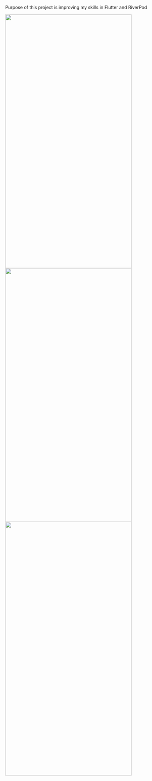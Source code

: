 Purpose of this project is improving my skills in Flutter and RiverPod

<img src="https://user-images.githubusercontent.com/74725559/214351760-b3235fad-5c19-4c4e-8cdd-737ba9e89660.png" width="400" height="800">
<img src="https://user-images.githubusercontent.com/74725559/214353179-b6e97f11-20e9-4237-9393-479a4c48b205.png" width="400" height="800">
<img src="https://user-images.githubusercontent.com/74725559/214353236-e34d0710-c9e1-4cf4-a925-3186ad4d9caa.gif" width="400" height="800">

